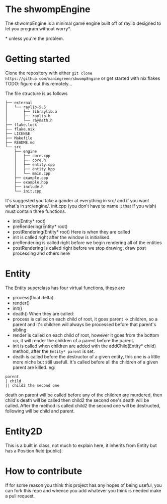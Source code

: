 # The shwompEngine

The shwompEngine is a minimal game engine built off of raylib designed to let you program without worry*.

\* unless you're the problem.

# Getting started

Clone the repository with either `git clone https://github.com/maningreen/shwompEngine` or get started with nix flakes TODO: figure out this remotely...

The file structure is as follows
```
├── external
│   └── raylib-5.5
│       ├── libraylib.a
│       ├── raylib.h
│       └── raymath.h
├── flake.lock
├── flake.nix
├── LICENSE
├── Makefile
├── README.md
└── src
    ├── engine
    │   ├── core.cpp
    │   ├── core.h
    │   ├── entity.cpp
    │   ├── entity.hpp
    │   └── main.cpp
    ├── example.cpp
    ├── example.hpp
    ├── include.h
    └── init.cpp
```

It's suggested you take a gander at everything in src/ and if you want what's in src/engine/. init.cpp (you don't have to name it that if you wish) must contain three functions. 
* init(Entity* root)
* preRendering(Entity* root)
* postRendering(Entity* root)
Here is when they are called
* init is called right after the window is initialised.
* preRendering is called right before we begin rendering all of the entities
* postRendering is called right before we stop drawing, draw post processing and others here

# Entity

The Entity superclass has four virtual functions, these are
* process(float delta)
* render()
* init()
* death()
When they are called:
* process is called on each child of root, it goes parent -> children, so a parent and it's children will always be processed before that parent's sibling
* render is called on each child of root, however it goes from the bottom up, it will render the children of a parent before the parent.
* init is called when children are added with the addChild(Entity* child) method, after the `Entity* parent` is set.
* death is called before the destructor of a given entity, this one is a little more niche but still usefull. It's called before all the children of a given parent are killed. eg:
```
parent
| child
|| child2 the second one

```
death on parent will be called before any of the children are murdered, then child's death will be called then child2 the second one's death will be called. After the method is called child2 the second one will be destructed, following will be child and parent.

# Entity2D

This is a built in class, not much to explain here, it inherits from Entity but has a Position field (public).

# How to contribute

If for some reason you think this project has any hopes of being useful, you can fork this repo and whence you add whatever you think is needed make a pull request.
